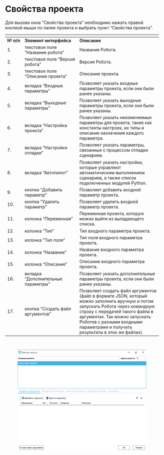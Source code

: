 # Свойства проекта

Для вызова окна “Свойства проекта” необходимо нажать правой кнопкой мыши по папке проекта и выбрать пункт “Свойства проекта”.

<table data-header-hidden><thead><tr><th width="61"></th><th width="202"></th><th width="372"></th></tr></thead><tbody><tr><td><strong>№ п/п</strong></td><td><strong>Элемент интерфейса</strong></td><td><strong>Описание</strong></td></tr><tr><td>1.</td><td>текстовое поле “Название робота”</td><td>Название Робота.</td></tr><tr><td>2.</td><td>текстовое поле “Версия робота”</td><td>Версия Робота.</td></tr><tr><td>3.</td><td>текстовое поле “Описание проекта”</td><td>Описание проекта.</td></tr><tr><td>4.</td><td>вкладка “Входные параметры”</td><td>Позволяет указать входные параметры проекта, если они были ранее указаны.</td></tr><tr><td>5. </td><td>вкладка “Выходные параметры”</td><td>Позволяет указать выходные параметры проекта, если они были ранее указаны.</td></tr><tr><td>6.</td><td>вкладка “Настройка проекта”</td><td>Позволяет указать неизменяемые параметры для проекта, такие как константы настроек, их типы и описание назначения каждого параметра.</td></tr><tr><td>7.</td><td>вкладка “Настройки отладки”</td><td>Позволяет указать параметры, связанные с процессом отладки сценариев.</td></tr><tr><td>8.</td><td>вкладка “Автопилот”</td><td>Позволяет указать настройки, которые управляют автоматическим выполнением сценариев, а также список подключенных модулей Python.</td></tr><tr><td>9.</td><td>кнопка “Добавить параметр”</td><td>Позволяет добавить входной параметр проекта. </td></tr><tr><td>10.</td><td>кнопка “Удалить параметр”</td><td>Позволяет удалить входной параметр проекта.</td></tr><tr><td>11.</td><td>колонка “Переменная”</td><td>Переменная проекта, которую можно выйти из выпадающего списка.</td></tr><tr><td>12.</td><td>колонка “Тип”</td><td>Тип входного параметра проекта.</td></tr><tr><td>13.</td><td>колонка “Тип поля”</td><td>Тип поля входного параметра проекта.</td></tr><tr><td>14.</td><td>колонка “Название”</td><td>Название входного параметра проекта.</td></tr><tr><td>15.</td><td>колонка “Описание”</td><td>Описание входного параметра проекта.</td></tr><tr><td>16.</td><td>вкладка “Дополнительные параметры”</td><td>Позволяет указать дополнительные параметры проекта, если они были ранее указаны.</td></tr><tr><td>17.</td><td>кнопка “Создать файл аргументов”</td><td>Позволяет создать файл аргументов (файл в формате JSON, который можно заполнить вручную и потом запускать Робота через командную строку с передачей такого файла в аргументах. Так можно запускать Роботов с разными входными параметрами и получать результаты в этих же файлах).</td></tr></tbody></table>

<figure><img src="https://lh7-rt.googleusercontent.com/docsz/AD_4nXfdEpJEY7fLLvx9AMuZ9jvlHaVn0FGBiwlTi9A262WSTuMeXiACj76cErNwhL1GvOFcqehAsM4v6SPlALMu9V4ys_X1xx0CHUKIJSctKgc75enUH_t6rL4cdzSv3Na8gbT7uudPjb71q3iG4cU3Ytt3Arcv?key=hkb4d-2cPaGQ51ygcyhvzQ" alt=""><figcaption></figcaption></figure>

<figure><img src="../../../../.gitbook/assets/изображение (4) (1).png" alt=""><figcaption></figcaption></figure>
